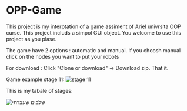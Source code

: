 # OPP-Game

This project is my interptation of a game assiment of Ariel univrsita OOP curse. 
This project includs a simpol GUI object.
You welcome to use this project as you plase.

The game have 2 options : automatic and manual.
If you choosh manual click on the nodes you want to put your robots 

For download :
Click "Clone or download" -> Download zip.
That it.

Game example stage 11: 
![stage 11](https://user-images.githubusercontent.com/46245107/73597798-c1cacd00-4538-11ea-9d99-70b2351d5905.JPG)

This is my tabale of stages:

![שלבים שעברתי](https://user-images.githubusercontent.com/46245107/73596967-3c431f00-4530-11ea-9a80-b839fe5f3f18.JPG)
